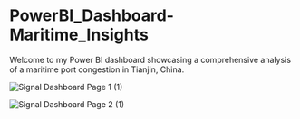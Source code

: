 # PowerBI_Dashboard-Maritime_Insights
Welcome to my Power BI dashboard showcasing a comprehensive analysis of a maritime port congestion in Tianjin, China. 

![Signal Dashboard Page 1 (1)](https://github.com/nabeelshaikh31/PowerBI_Dashboard-Maritime_Insights/assets/48349890/2594bffd-6b0c-4b40-b109-379830ad3fb8)

![Signal Dashboard Page 2 (1)](https://github.com/nabeelshaikh31/PowerBI_Dashboard-Maritime_Insights/assets/48349890/0f18db42-3b91-4a27-9cca-95f73b760c1f)

